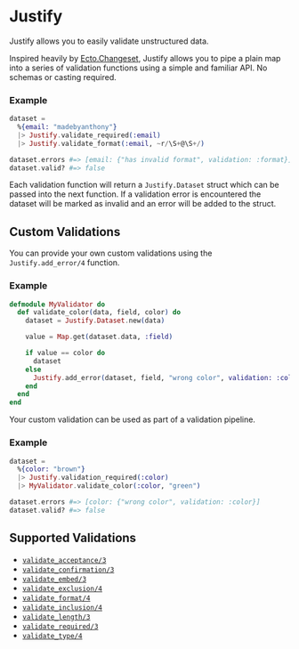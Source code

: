 # Justify

Justify allows you to easily validate unstructured data.

Inspired heavily by [Ecto.Changeset][1], Justify allows you to pipe a plain map
into a series of validation functions using a simple and familiar API. No
schemas or casting required.

[1]: https://hexdocs.pm/ecto/Ecto.Changeset.html

### Example

```elixir
dataset =
  %{email: "madebyanthony"}
  |> Justify.validate_required(:email)
  |> Justify.validate_format(:email, ~r/\S+@\S+/)

dataset.errors #=> [email: {"has invalid format", validation: :format}]
dataset.valid? #=> false
```

Each validation function will return a `Justify.Dataset` struct which can be
passed into the next function. If a validation error is encountered the dataset
will be marked as invalid and an error will be added to the struct.

## Custom Validations

You can provide your own custom validations using the `Justify.add_error/4`
function.

### Example

```elixir
defmodule MyValidator do
  def validate_color(data, field, color) do
    dataset = Justify.Dataset.new(data)

    value = Map.get(dataset.data, :field)

    if value == color do
      dataset
    else
      Justify.add_error(dataset, field, "wrong color", validation: :color)
    end
  end
end
```

Your custom validation can be used as part of a validation pipeline.

### Example

```elixir
dataset =
  %{color: "brown"}
  |> Justify.validation_required(:color)
  |> MyValidator.validate_color(:color, "green")

dataset.errors #=> [color: {"wrong color", validation: :color}]
dataset.valid? #=> false
```

## Supported Validations

* [`validate_acceptance/3`](https://hexdocs.pm/justify/Justify.html#validate_acceptance/3)
* [`validate_confirmation/3`](https://hexdocs.pm/justify/Justify.html#validate_confirmation/3)
* [`validate_embed/3`](https://hexdocs.pm/justify/Justify.html#validate_embed/3)
* [`validate_exclusion/4`](https://hexdocs.pm/justify/Justify.html#validate_exclusion/4)
* [`validate_format/4`](https://hexdocs.pm/justify/Justify.html#validate_format/4)
* [`validate_inclusion/4`](https://hexdocs.pm/justify/Justify.html#validate_inclusion/4)
* [`validate_length/3`](https://hexdocs.pm/justify/Justify.html#validate_length/3)
* [`validate_required/3`](https://hexdocs.pm/justify/Justify.html#validate_required/3)
* [`validate_type/4`](https://hexdocs.pm/justify/Justify.html#validate_type/4)
